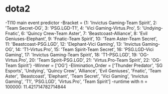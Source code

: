 # dota2
  -TI10 main event predictor
  -Bracket = {1: 'Invictus Gaming-Team Spirit', 2: 'Team Secret-OG', 3: 'PSG.LGD-T1', 4: 'Vici Gaming-Virtus.Pro', 5: 'Undying-Fnatic', 6: 'Quincy Crew-Team Aster', 7: 'Beastcoast-Alliance', 8: 'Evil Geniuses-Elephant', 9: 'Fnatic-Team Spirit', 10: 'Team Aster-Team Secret', 11: 'Beastcoast-PSG.LGD', 12: 'Elephant-Vici Gaming', 13: 'Invictus Gaming-OG', 14: 'T1-Virtus.Pro', 15: 'Team Spirit-Team Secret', 16: 'PSG.LGD-Vici Gaming', 17: 'Invictus Gaming-Team Spirit', 18: 'T1-PSG.LGD', 19: 'OG-Virtus.Pro', 20: 'Team Spirit-PSG.LGD', 21: 'Virtus.Pro-Team Spirit', 22: 'OG-Team Spirit'}
  -Winner = ['OG']
  -Elimination_Order = ['Thunder Predator', 'SG Esports', 'Undying', 'Quincy Crew', 'Alliance', 'Evil Geniuses', 'Fnatic', 'Team Aster', 'Beastcoast', 'Elephant', 'Team Secret', 'Vici Gaming', 'Invictus Gaming', 'T1', 'PSG.LGD', 'Virtus.Pro', 'Team Spirit']
  -runtime with n = 100000: 11.421714782714844
